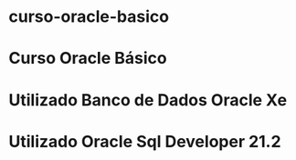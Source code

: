 # curso-oracle-basico
# Curso Oracle Básico
# Utilizado Banco de Dados Oracle Xe
# Utilizado Oracle Sql Developer 21.2
